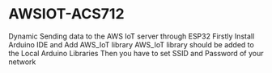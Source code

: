 # AWSIOT-ACS712
Dynamic Sending data to the AWS IoT server through ESP32 
Firstly Install Arduino IDE and Add AWS_IoT library
AWS_IoT library should be added to the Local Arduino Libraries
Then you have to set SSID and Password of your network

